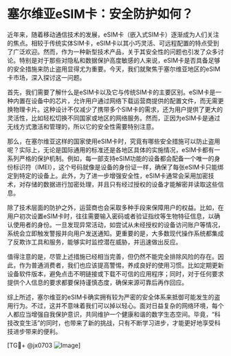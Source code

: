# 塞尔维亚eSIM卡：安全防护如何？

近年来，随着移动通信技术的发展，eSIM卡（嵌入式SIM卡）逐渐成为人们关注的焦点。相较于传统实体SIM卡，eSIM卡以其小巧灵活、可远程配置的特点受到了广泛欢迎。然而，作为一种新型技术产品，关于其安全性的问题也引发了众多讨论。特别是对于那些对隐私和数据保护高度敏感的人来说，eSIM卡是否具备足够的安全措施来防止盗用显得尤为重要。今天，我们就聚焦于塞尔维亚地区的eSIM卡市场，深入探讨这一问题。

首先，我们需要了解什么是eSIM卡以及它与传统SIM卡的主要区别。eSIM卡是一种内置在设备中的芯片，允许用户通过网络下载运营商提供的配置文件，而无需更换物理卡片。这种设计不仅减少了携带多个SIM卡的需求，还为用户提供了更大的灵活性，比如轻松切换不同国家或地区的网络服务。然而，正因为eSIM卡是通过无线方式激活和管理的，所以它的安全性需要特别注意。

那么，在塞尔维亚这样的国家使用eSIM卡时，究竟有哪些安全措施可以防止盗用呢？实际上，无论是国际通用的标准还是各地区具体的实施情况，eSIM卡都有一系列严格的保护机制。例如，每一部支持eSIM功能的设备都会配备一个唯一的身份标识符（IMEI），这个号码就像是设备的身份证一样，确保了每张eSIM卡只能绑定到特定的设备上。此外，为了进一步增强安全性，eSIM卡通常会采用加密技术，对存储的数据进行加密处理，并且只有经过授权的设备才能解密并读取这些信息。

除了技术层面的防护之外，运营商也会采取多种手段来保障用户的权益。比如，在用户初次设置eSIM卡时，往往需要输入密码或者验证指纹等生物特征信息，以确认使用者的身份。一旦发现异常活动，如尝试从未经授权的设备访问账户等情况，系统会立即触发警报并向用户发送通知。更重要的是，大多数现代操作系统都集成了反欺诈工具和服务，能够实时监控潜在威胁，并迅速做出反应。

值得注意的是，尽管上述措施已经相当完善，但仍然不能完全排除风险的存在。因此，作为普通消费者，我们也应该提高警惕，养成良好的使用习惯。比如定期更新设备软件版本，避免点击不明链接或下载不可信的应用程序；同时，对于任何要求提供个人信息的要求都要保持谨慎态度，确保来源可靠后再作回应。

综上所述，塞尔维亚的eSIM卡确实拥有较为严密的安全体系来抵御可能发生的盗用行为。不过，这并不意味着我们可以掉以轻心。面对日益复杂的网络环境，每个人都应当增强自我保护意识，共同维护一个健康和谐的数字生态空间。毕竟，“科技改变生活”的同时，也带来了新的挑战，只有不断学习进步，才能更好地享受科技进步带来的便利。

[TG💪+ @jx0703 ![Image](https://github.com/user-attachments/assets/dbca1d08-cadb-493c-b0ec-ad6f7a83f270)]